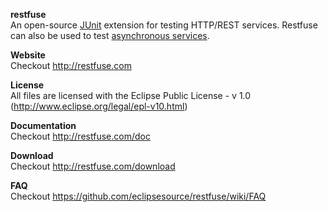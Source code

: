 **restfuse**  
An open-source [JUnit](http://junit.org) extension for testing HTTP/REST services. Restfuse can also be used to test [asynchronous services](http://restfuse.com/asynchron/).

**Website**  
Checkout http://restfuse.com

**License**  
All files are licensed with the Eclipse Public License - v 1.0 (http://www.eclipse.org/legal/epl-v10.html)

**Documentation**  
Checkout http://restfuse.com/doc

**Download**  
Checkout http://restfuse.com/download

**FAQ**  
Checkout https://github.com/eclipsesource/restfuse/wiki/FAQ


